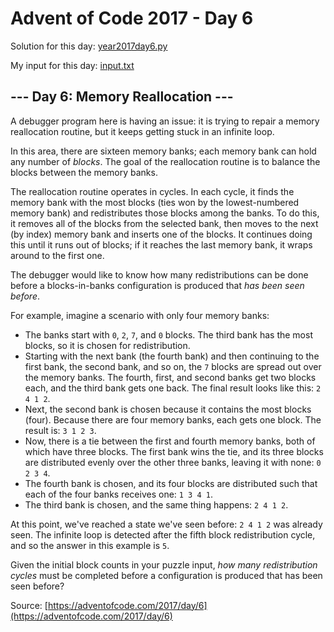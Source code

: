 # Advent of Code 2017 - Day 6

Solution for this day: [year2017day6.py](year2017/day6/year2017day6.py)

My input for this day: [input.txt](year2017/day6/input.txt)

## \--- Day 6: Memory Reallocation ---

A debugger program here is having an issue: it is trying to repair a memory
reallocation routine, but it keeps getting stuck in an infinite loop.

In this area, there are sixteen memory banks; each memory bank can hold any
number of _blocks_. The goal of the reallocation routine is to balance the
blocks between the memory banks.

The reallocation routine operates in cycles. In each cycle, it finds the
memory bank with the most blocks (ties won by the lowest-numbered memory bank)
and redistributes those blocks among the banks. To do this, it removes all of
the blocks from the selected bank, then moves to the next (by index) memory
bank and inserts one of the blocks. It continues doing this until it runs out
of blocks; if it reaches the last memory bank, it wraps around to the first
one.

The debugger would like to know how many redistributions can be done before a
blocks-in-banks configuration is produced that _has been seen before_.

For example, imagine a scenario with only four memory banks:

  * The banks start with `0`, `2`, `7`, and `0` blocks. The third bank has the most blocks, so it is chosen for redistribution.
  * Starting with the next bank (the fourth bank) and then continuing to the first bank, the second bank, and so on, the `7` blocks are spread out over the memory banks. The fourth, first, and second banks get two blocks each, and the third bank gets one back. The final result looks like this: `2 4 1 2`.
  * Next, the second bank is chosen because it contains the most blocks (four). Because there are four memory banks, each gets one block. The result is: `3 1 2 3`.
  * Now, there is a tie between the first and fourth memory banks, both of which have three blocks. The first bank wins the tie, and its three blocks are distributed evenly over the other three banks, leaving it with none: `0 2 3 4`.
  * The fourth bank is chosen, and its four blocks are distributed such that each of the four banks receives one: `1 3 4 1`.
  * The third bank is chosen, and the same thing happens: `2 4 1 2`.

At this point, we've reached a state we've seen before: `2 4 1 2` was already
seen. The infinite loop is detected after the fifth block redistribution
cycle, and so the answer in this example is `5`.

Given the initial block counts in your puzzle input, _how many redistribution
cycles_ must be completed before a configuration is produced that has been
seen before?



Source: [https://adventofcode.com/2017/day/6](https://adventofcode.com/2017/day/6)
